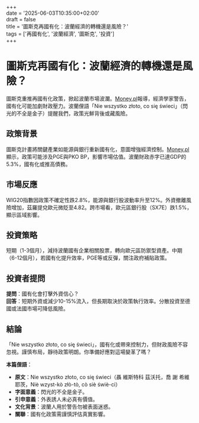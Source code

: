 +++  
date = '2025-06-03T10:35:00+02:00'  
draft = false  
title = '圖斯克再國有化：波蘭經濟的轉機還是風險？'  
tags = ['再國有化', '波蘭經濟', '圖斯克', '投資']  
+++

# 圖斯克再國有化：波蘭經濟的轉機還是風險？

圖斯克重推再國有化政策，掀起波蘭市場波瀾。[Money.pl](https://www.money.pl/gospodarka/tusk-wraca-do-repolonizacji-przemyslu-jest-juz-reakcja-znanego-ekonomisty-7163449565006528a.html)報導，經濟學家警告，國有化可能加劇財政壓力。波蘭俚語「Nie wszystko złoto, co się świeci」（閃光的不全是金子）提醒我們，政策光鮮背後或藏風險。

## 政策背景
圖斯克計畫將關鍵產業如能源與銀行重新國有化，意圖增強經濟控制。[Money.pl](https://www.money.pl/gospodarka/tusk-zabral-glos-po-wyborach-ma-przekaz-do-nawrockiego-7163407037958880a.html)顯示，政策可能涉及PGE與PKO BP，影響市場估值。波蘭財政赤字已達GDP的5.3%，國有化或推高債務。

## 市場反應
WIG20指數因政策不確定性跌2.8%，能源與銀行股波動率升至12%。外資撤離風險增加，茲羅提兌歐元微貶至4.82。跨市場看，歐元區銀行股（SX7E）跌1.5%，顯示區域影響。

## 投資策略
短期（1-3個月），減持波蘭國有企業相關股票，轉向歐元區防禦型資產。中期（6-12個月），若國有化提升效率，PGE等或反彈，關注政府補貼政策。

## 投資者提問
**提問**：國有化會打擊外資信心？  
**回答**：短期外資或減少10-15%流入，但長期取決於政策執行效率。分散投資至德國或法國市場可降低風險。

## 結論
「Nie wszystko złoto, co się świeci」，國有化或帶來控制力，但財政風險不容忽視。謹慎布局，靜待政策明朗。你準備好應對這場變革了嗎？

**本篇俚語**：  
- **原文**：Nie wszystko złoto, co się świeci（聶 維斯特科 茲沃托，喬 謝 希維耶茨，Niè wzyst-kò złò-tò, cò siè świè-ci）  
- **字面意義**：閃光的不全是金子。  
- **引申意義**：外表誘人未必真有價值。  
- **文化背景**：波蘭人用於警告勿被表面迷惑。  
- **關聯**：國有化政策需謹慎評估真實影響。
